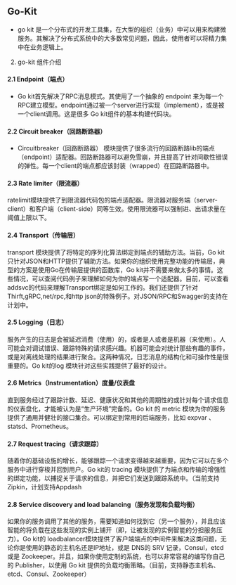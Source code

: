 ## Go-Kit
- go kit 是一个分布式的开发工具集，在大型的组织（业务）中可以用来构建微服务。其解决了分布式系统中的大多数常见问题，因此，使用者可以将精力集中在业务逻辑上。

2. go-kit 组件介绍

#### 2.1 Endpoint（端点）
- Go kit首先解决了RPC消息模式。其使用了一个抽象的 endpoint 来为每一个RPC建立模型。endpoint通过被一个server进行实现（implement），或是被一个client调用。这是很多 Go kit组件的基本构建代码块。

#### 2.2 Circuit breaker（回路断路器）
- Circuitbreaker（回路断路器） 模块提供了很多流行的回路断路lib的端点（endpoint）适配器。回路断路器可以避免雪崩，并且提高了针对间歇性错误的弹性。每一个client的端点都应该封装（wrapped）在回路断路器中。

#### 2.3 Rate limiter（限流器）
ratelimit模块提供了到限流器代码包的端点适配器。限流器对服务端（server-client）和客户端（client-side）同等生效。使用限流器可以强制进、出请求量在阈值上限以下。

#### 2.4 Transport（传输层）
transport 模块提供了将特定的序列化算法绑定到端点的辅助方法。当前，Go kit只针对JSON和HTTP提供了辅助方法。如果你的组织使用完整功能的传输层，典型的方案是使用Go在传输层提供的函数库，Go kit并不需要来做太多的事情。这些情况，可以查阅代码例子来理解如何为你的端点写一个适配器。目前，可以查看 addsvc的代码来理解Transport绑定是如何工作的。我们还提供了针对Thirft,gRPC,net/rpc,和http json的特殊例子。对JSON/RPC和Swagger的支持在计划中。

#### 2.5 Logging（日志）
服务产生的日志是会被延迟消费（使用）的，或者是人或者是机器（来使用）。人可能会对调试错误、跟踪特殊的请求感兴趣。机器可能会对统计那些有趣的事件，或是对离线处理的结果进行聚合。这两种情况，日志消息的结构化和可操作性是很重要的。Go kit的log 模块针对这些实践提供了最好的设计。

#### 2.6 Metrics（Instrumentation）度量/仪表盘
直到服务经过了跟踪计数、延迟、健康状况和其他的周期性的或针对每个请求信息的仪表盘化，才能被认为是“生产环境”完备的。Go kit 的 metric 模块为你的服务提供了通用并健壮的接口集合。可以绑定到常用的后端服务，比如 expvar 、statsd、Prometheus。

#### 2.7 Request tracing（请求跟踪）
随着你的基础设施的增长，能够跟踪一个请求变得越来越重要，因为它可以在多个服务中进行穿梭并回到用户。Go kit的 tracing 模块提供了为端点和传输的增强性的绑定功能，以捕捉关于请求的信息，并把它们发送到跟踪系统中。（当前支持 Zipkin，计划支持Appdash

#### 2.8 Service discovery and load balancing（服务发现和负载均衡）
如果你的服务调用了其他的服务，需要知道如何找到它（另一个服务），并且应该智能的将负载在这些发现的实例上铺开（即，让被发现的实例智能的分担服务压力）。Go kit的 loadbalancer模块提供了客户端端点的中间件来解决这类问题，无论你是使用的静态的主机名还是IP地址，或是 DNS的 SRV 记录，Consul，etcd 或是 Zookeeper。并且，如果你使用定制的系统，也可以非常容易的编写你自己的 Publisher，以使用 Go kit 提供的负载均衡策略。（目前，支持静态主机名、etcd、Consul、Zookeeper）



